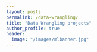 ```yaml
---
layout: posts
permalink: /data-wrangling/
title: "Data Wrangling projects"
author_profile: true
header:
  image: "/images/mlbanner.jpg"
---
```



